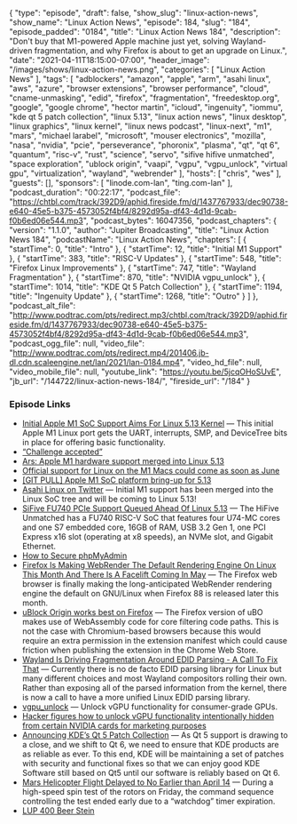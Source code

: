 {
  "type": "episode",
  "draft": false,
  "show_slug": "linux-action-news",
  "show_name": "Linux Action News",
  "episode": 184,
  "slug": "184",
  "episode_padded": "0184",
  "title": "Linux Action News 184",
  "description": "Don't buy that M1-powered Apple machine just yet, solving Wayland-driven fragmentation, and why Firefox is about to get an upgrade on Linux.",
  "date": "2021-04-11T18:15:00-07:00",
  "header_image": "/images/shows/linux-action-news.png",
  "categories": [
    "Linux Action News"
  ],
  "tags": [
    "adblockers",
    "amazon",
    "apple",
    "arm",
    "asahi linux",
    "aws",
    "azure",
    "browser extensions",
    "browser performance",
    "cloud",
    "cname-unmasking",
    "edid",
    "firefox",
    "fragmentation",
    "freedesktop.org",
    "google",
    "google chrome",
    "hector martin",
    "icloud",
    "ingenuity",
    "iommu",
    "kde qt 5 patch collection",
    "linux 5.13",
    "linux action news",
    "linux desktop",
    "linux graphics",
    "linux kernel",
    "linux news podcast",
    "linux-next",
    "m1",
    "mars",
    "michael larabel",
    "microsoft",
    "mouser electronics",
    "mozilla",
    "nasa",
    "nvidia",
    "pcie",
    "perseverance",
    "phoronix",
    "plasma",
    "qt",
    "qt 6",
    "quantum",
    "risc-v",
    "rust",
    "science",
    "servo",
    "sifive hifive unmatched",
    "space exploration",
    "ublock origin",
    "vaapi",
    "vgpu",
    "vgpu_unlock",
    "virtual gpu",
    "virtualization",
    "wayland",
    "webrender"
  ],
  "hosts": [
    "chris",
    "wes"
  ],
  "guests": [],
  "sponsors": [
    "linode.com-lan",
    "ting.com-lan"
  ],
  "podcast_duration": "00:22:17",
  "podcast_file": "https://chtbl.com/track/392D9/aphid.fireside.fm/d/1437767933/dec90738-e640-45e5-b375-4573052f4bf4/8292d95a-df43-4d1d-9cab-f0b6ed06e544.mp3",
  "podcast_bytes": 16047356,
  "podcast_chapters": {
    "version": "1.1.0",
    "author": "Jupiter Broadcasting",
    "title": "Linux Action News 184",
    "podcastName": "Linux Action News",
    "chapters": [
      {
        "startTime": 0,
        "title": "Intro"
      },
      {
        "startTime": 12,
        "title": "Initial M1 Support"
      },
      {
        "startTime": 383,
        "title": "RISC-V Updates"
      },
      {
        "startTime": 548,
        "title": "Firefox Linux Improvements"
      },
      {
        "startTime": 747,
        "title": "Wayland Fragmentation"
      },
      {
        "startTime": 870,
        "title": "NVIDIA vgpu_unlock"
      },
      {
        "startTime": 1014,
        "title": "KDE Qt 5 Patch Collection"
      },
      {
        "startTime": 1194,
        "title": "Ingenuity Update"
      },
      {
        "startTime": 1268,
        "title": "Outro"
      }
    ]
  },
  "podcast_alt_file": "http://www.podtrac.com/pts/redirect.mp3/chtbl.com/track/392D9/aphid.fireside.fm/d/1437767933/dec90738-e640-45e5-b375-4573052f4bf4/8292d95a-df43-4d1d-9cab-f0b6ed06e544.mp3",
  "podcast_ogg_file": null,
  "video_file": "http://www.podtrac.com/pts/redirect.mp4/201406.jb-dl.cdn.scaleengine.net/lan/2021/lan-0184.mp4",
  "video_hd_file": null,
  "video_mobile_file": null,
  "youtube_link": "https://youtu.be/5jcqOHoSUvE",
  "jb_url": "/144722/linux-action-news-184/",
  "fireside_url": "/184"
}


### Episode Links

  * [Initial Apple M1 SoC Support Aims For Linux 5.13 Kernel](https://www.phoronix.com/scan.php?page=news_item&px=Apple-M1-For-Linux-5.13 "Initial Apple M1 SoC Support Aims For Linux 5.13 Kernel") — This initial Apple M1 Linux port gets the UART, interrupts, SMP, and DeviceTree bits in place for offering basic functionality. 
  * [“Challenge accepted”](https://twitter.com/marcan42/status/1380500289455747074 "“Challenge accepted”")
  * [Ars: Apple M1 hardware support merged into Linux 5.13](https://arstechnica.com/gadgets/2020/11/hands-on-with-the-apple-m1-a-seriously-fast-x86-competitor/ "Ars: Apple M1 hardware support merged into Linux 5.13")
  * [Official support for Linux on the M1 Macs could come as soon as June](https://9to5mac.com/2021/04/09/linux-m1-mac-june-report/ "Official support for Linux on the M1 Macs could come as soon as June")
  * [[GIT PULL] Apple M1 SoC platform bring-up for 5.13](https://lore.kernel.org/lkml/bdb18e9f-fcd7-1e31-2224-19c0e5090706@marcan.st/T/#u "\[GIT PULL\] Apple M1 SoC platform bring-up for 5.13")
  * [Asahi Linux on Twitter](https://twitter.com/asahilinux/status/1380364593126539265?s=21 "Asahi Linux on Twitter") — Initial M1 support has been merged into the Linux SoC tree and will be coming to Linux 5.13!
  * [SiFive FU740 PCIe Support Queued Ahead Of Linux 5.13](https://www.phoronix.com/scan.php?page=news_item&px=SiFive-FU740-PCIe-Linux-5.13 "SiFive FU740 PCIe Support Queued Ahead Of Linux 5.13") — The HiFive Unmatched has a FU740 RISC-V SoC that features four U74-MC cores and one S7 embedded core, 16GB of RAM, USB 3.2 Gen 1, one PCI Express x16 slot (operating at x8 speeds), an NVMe slot, and Gigabit Ethernet.
  * [How to Secure phpMyAdmin](https://www.linode.com/docs/guides/how-to-secure-phpmyadmin/?utm_medium=social&utm_source=twitter "How to Secure phpMyAdmin")
  * [Firefox Is Making WebRender The Default Rendering Engine On Linux This Month And There Is A Facelift Coming In May](https://linuxreviews.org/Firefox_Is_Making_WebRender_The_Default_Rendering_Engine_On_Linux_This_Month_And_There_Is_A_Facelift_Coming_In_May "Firefox Is Making WebRender The Default Rendering Engine On Linux This Month And There Is A Facelift Coming In May") — The Firefox web browser is finally making the long-anticipated WebRender rendering engine the default on GNU/Linux when Firefox 88 is released later this month. 
  * [uBlock Origin works best on Firefox](https://github.com/gorhill/uBlock/wiki/uBlock-Origin-works-best-on-Firefox "uBlock Origin works best on Firefox") — The Firefox version of uBO makes use of WebAssembly code for core filtering code paths. This is not the case with Chromium-based browsers because this would require an extra permission in the extension manifest which could cause friction when publishing the extension in the Chrome Web Store. 
  * [Wayland Is Driving Fragmentation Around EDID Parsing - A Call To Fix That](https://www.phoronix.com/scan.php?page=news_item&px=Wayland-EDID-Fragmentation&utm_source=feedburner&utm_medium=feed&utm_campaign=Feed%3A+Phoronix+%28Phoronix%29 "Wayland Is Driving Fragmentation Around EDID Parsing - A Call To Fix That") — Currently there is no de facto EDID parsing library for Linux but many different choices and most Wayland compositors rolling their own. Rather than exposing all of the parsed information from the kernel, there is now a call to have a more unified Linux EDID parsing library. 
  * [vgpu_unlock](https://github.com/DualCoder/vgpu_unlock "vgpu_unlock") — Unlock vGPU functionality for consumer-grade GPUs. 
  * [Hacker figures how to unlock vGPU functionality intentionally hidden from certain NVIDIA cards for marketing purposes](https://www.reddit.com/r/linux/comments/mo0ay0/hacker_figures_how_to_unlock_vgpu_functionality/ "Hacker figures how to unlock vGPU functionality intentionally hidden from certain NVIDIA cards for marketing purposes")
  * [Announcing KDE’s Qt 5 Patch Collection](https://dot.kde.org/2021/04/06/announcing-kdes-qt-5-patch-collection "Announcing KDE’s Qt 5 Patch Collection") — As Qt 5 support is drawing to a close, and we shift to Qt 6, we need to ensure that KDE products are as reliable as ever. To this end, KDE will be maintaining a set of patches with security and functional fixes so that we can enjoy good KDE Software still based on Qt5 until our software is reliably based on Qt 6. 
  * [Mars Helicopter Flight Delayed to No Earlier than April 14](https://mars.nasa.gov/technology/helicopter/status/291/mars-helicopter-flight-delayed-to-no-earlier-than-april-14/ "Mars Helicopter Flight Delayed to No Earlier than April 14") — During a high-speed spin test of the rotors on Friday, the command sequence controlling the test ended early due to a “watchdog” timer expiration.
  * [LUP 400 Beer Stein](https://www.zazzle.com/linux_unplugged_beer_stein-168297262422605246 "LUP 400 Beer Stein")


